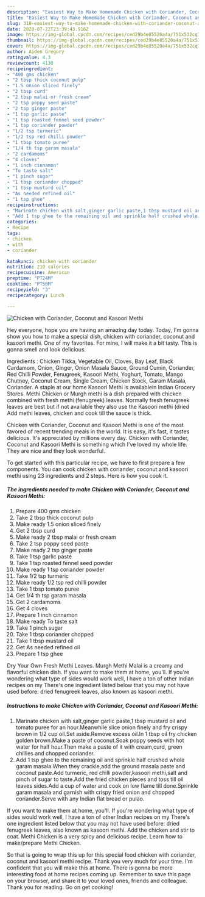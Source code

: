 ```yaml
---
description: "Easiest Way to Make Homemade Chicken with Coriander, Coconut and Kasoori Methi"
title: "Easiest Way to Make Homemade Chicken with Coriander, Coconut and Kasoori Methi"
slug: 318-easiest-way-to-make-homemade-chicken-with-coriander-coconut-and-kasoori-methi
date: 2020-07-22T23:39:43.916Z
image: https://img-global.cpcdn.com/recipes/ced29b4e85520a4a/751x532cq70/chicken-with-coriander-coconut-and-kasoori-methi-recipe-main-photo.jpg
thumbnail: https://img-global.cpcdn.com/recipes/ced29b4e85520a4a/751x532cq70/chicken-with-coriander-coconut-and-kasoori-methi-recipe-main-photo.jpg
cover: https://img-global.cpcdn.com/recipes/ced29b4e85520a4a/751x532cq70/chicken-with-coriander-coconut-and-kasoori-methi-recipe-main-photo.jpg
author: Aiden Gregory
ratingvalue: 4.3
reviewcount: 4130
recipeingredient:
- "400 gms chicken"
- "2 tbsp thick coconut pulp"
- "1.5 onion sliced finely"
- "2 tbsp curd"
- "2 tbsp malai or fresh cream"
- "2 tsp poppy seed paste"
- "2 tsp ginger paste"
- "1 tsp garlic paste"
- "1 tsp roasted fennel seed powder"
- "1 tsp coriander powder"
- "1/2 tsp turmeric"
- "1/2 tsp red chilli powder"
- "1 tbsp tomato puree"
- "1/4 th tsp garam masala"
- "2 cardamoms"
- "4 cloves"
- "1 inch cinnamon"
- "To taste salt"
- "1 pinch sugar"
- "1 tbsp coriander chopped"
- "1 tbsp mustard oil"
- "As needed refined oil"
- "1 tsp ghee"
recipeinstructions:
- "Marinate chicken with salt,ginger garlic paste,1 tbsp mustard oil and tomato puree for an hour.Meanwhile slice onion finely and fry crispy brown in 1/2 cup oil.Set aside.Remove excess oil.In 1 tbsp oil fry chicken golden brown.Make a paste of coconut.Soak poppy seeds with hot water for half hour.Then make a paste of it with cream,curd, green chillies and chopped coriander."
- "Add 1 tsp ghee to the remaining oil and sprinkle half crushed whole garam masala.When they crackle,add the ground masala paste and coconut paste.Add turmeric, red chilli powder,kasoori methi,salt and pinch of sugar to taste.Add the fried chicken pieces and toss till oil leaves sides.Add a cup of water and cook on low flame till done.Sprinkle garam masala and garnish with crispy fried onion and chopped coriander.Serve with any Indian flat bread or pulao."
categories:
- Recipe
tags:
- chicken
- with
- coriander

katakunci: chicken with coriander 
nutrition: 210 calories
recipecuisine: American
preptime: "PT24M"
cooktime: "PT50M"
recipeyield: "3"
recipecategory: Lunch

---
```



![Chicken with Coriander, Coconut and Kasoori Methi](https://img-global.cpcdn.com/recipes/ced29b4e85520a4a/751x532cq70/chicken-with-coriander-coconut-and-kasoori-methi-recipe-main-photo.jpg)

Hey everyone, hope you are having an amazing day today. Today, I'm gonna show you how to make a special dish, chicken with coriander, coconut and kasoori methi. One of my favorites. For mine, I will make it a bit tasty. This is gonna smell and look delicious.

Ingredients : Chicken Tikka, Vegetable Oil, Cloves, Bay Leaf, Black Cardamom, Onion, Ginger, Onion Masala Sauce, Ground Cumin, Coriander, Red Chilli Powder, Fenugreek, Kasoori Methi, Yoghurt, Tomato, Mango Chutney, Coconut Cream, Single Cream, Chicken Stock, Garam Masala, Coriander. A staple at our home Kasoori Methi is availablein Indian Grocery Stores. Methi Chicken or Murgh methi is a dish prepared with chicken combined with fresh methi (fenugreek) leaves. Normally fresh fenugreek leaves are best but if not available they also use the Kasoori methi (dried Add methi leaves, chicken and cook till the sauce is thick.

Chicken with Coriander, Coconut and Kasoori Methi is one of the most favored of recent trending meals in the world. It is easy, it's fast, it tastes delicious. It's appreciated by millions every day. Chicken with Coriander, Coconut and Kasoori Methi is something which I've loved my whole life. They are nice and they look wonderful.


To get started with this particular recipe, we have to first prepare a few components. You can cook chicken with coriander, coconut and kasoori methi using 23 ingredients and 2 steps. Here is how you cook it.

<!--inarticleads1-->

##### The ingredients needed to make Chicken with Coriander, Coconut and Kasoori Methi:

1. Prepare 400 gms chicken
1. Take 2 tbsp thick coconut pulp
1. Make ready 1.5 onion sliced finely
1. Get 2 tbsp curd
1. Make ready 2 tbsp malai or fresh cream
1. Take 2 tsp poppy seed paste
1. Make ready 2 tsp ginger paste
1. Take 1 tsp garlic paste
1. Take 1 tsp roasted fennel seed powder
1. Make ready 1 tsp coriander powder
1. Take 1/2 tsp turmeric
1. Make ready 1/2 tsp red chilli powder
1. Take 1 tbsp tomato puree
1. Get 1/4 th tsp garam masala
1. Get 2 cardamoms
1. Get 4 cloves
1. Prepare 1 inch cinnamon
1. Make ready To taste salt
1. Take 1 pinch sugar
1. Take 1 tbsp coriander chopped
1. Take 1 tbsp mustard oil
1. Get As needed refined oil
1. Prepare 1 tsp ghee


Dry Your Own Fresh Methi Leaves. Murgh Methi Malai is a creamy and flavorful chicken dish. If you want to make them at home, you&#39;ll. If you&#39;re wondering what type of sides would work well, I have a ton of other Indian recipes on my There&#39;s one ingredient listed below that you may not have used before: dried fenugreek leaves, also known as kasoori methi. 

<!--inarticleads2-->

##### Instructions to make Chicken with Coriander, Coconut and Kasoori Methi:

1. Marinate chicken with salt,ginger garlic paste,1 tbsp mustard oil and tomato puree for an hour.Meanwhile slice onion finely and fry crispy brown in 1/2 cup oil.Set aside.Remove excess oil.In 1 tbsp oil fry chicken golden brown.Make a paste of coconut.Soak poppy seeds with hot water for half hour.Then make a paste of it with cream,curd, green chillies and chopped coriander.
1. Add 1 tsp ghee to the remaining oil and sprinkle half crushed whole garam masala.When they crackle,add the ground masala paste and coconut paste.Add turmeric, red chilli powder,kasoori methi,salt and pinch of sugar to taste.Add the fried chicken pieces and toss till oil leaves sides.Add a cup of water and cook on low flame till done.Sprinkle garam masala and garnish with crispy fried onion and chopped coriander.Serve with any Indian flat bread or pulao.


If you want to make them at home, you&#39;ll. If you&#39;re wondering what type of sides would work well, I have a ton of other Indian recipes on my There&#39;s one ingredient listed below that you may not have used before: dried fenugreek leaves, also known as kasoori methi. Add the chicken and stir to coat. Methi Chicken is a very spicy and delicious recipe. Learn how to make/prepare Methi Chicken. 

So that is going to wrap this up for this special food chicken with coriander, coconut and kasoori methi recipe. Thank you very much for your time. I'm confident that you will make this at home. There is gonna be more interesting food at home recipes coming up. Remember to save this page on your browser, and share it to your loved ones, friends and colleague. Thank you for reading. Go on get cooking!
